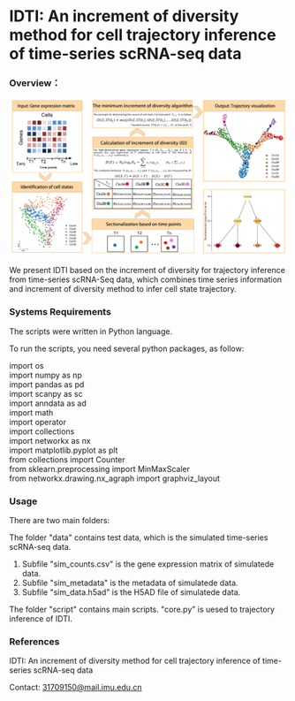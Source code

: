 # IDTI: An increment of diversity method for cell trajectory inference of time-series scRNA-seq data
### Overview：
![image-20220808170723505](workflow.png)

We present IDTI based on the increment of diversity for trajectory inference from time-series scRNA-Seq data, which combines time series information and increment of diversity method to infer cell state trajectory.


### Systems Requirements

The scripts were written in Python language.

To run the scripts, you need several python packages, as follow:

import os  
import numpy as np  
import pandas as pd  
import scanpy as sc   
import anndata as ad  
import math  
import operator  
import collections  
import networkx as nx  
import matplotlib.pyplot as plt  
from collections import Counter  
from sklearn.preprocessing import MinMaxScaler  
from networkx.drawing.nx_agraph import graphviz_layout

### Usage

There are two main folders:

The folder "data" contains test data, which is the simulated time-series scRNA-seq data.
1. Subfile "sim_counts.csv" is the gene expression matrix of simulatede data.
2. Subfile "sim_metadata" is the metadata of simulatede data.
3. Subfile "sim_data.h5ad" is the H5AD file of simulatede data.

The folder "script" contains main scripts.
"core.py" is uesed to trajectory inference of IDTI.

### References

IDTI: An increment of diversity method for cell trajectory inference of time-series scRNA-seq data

Contact: 31709150@mail.imu.edu.cn

